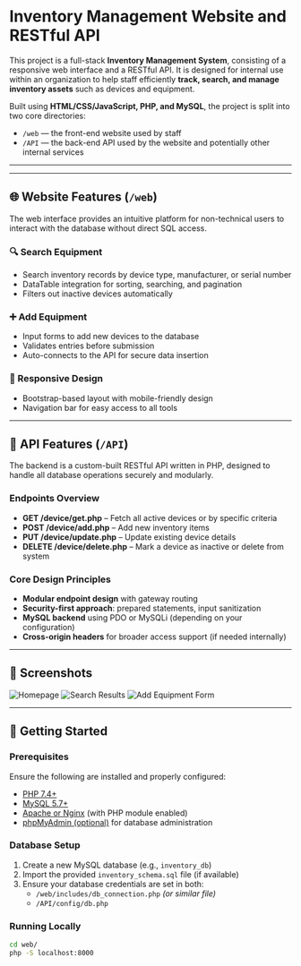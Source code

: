 # Inventory Management Website and RESTful API

This project is a full-stack **Inventory Management System**, consisting of a responsive web interface and a RESTful API. It is designed for internal use within an organization to help staff efficiently **track, search, and manage inventory assets** such as devices and equipment.

Built using **HTML/CSS/JavaScript, PHP, and MySQL**, the project is split into two core directories:

- `/web` — the front-end website used by staff
- `/API` — the back-end API used by the website and potentially other internal services

---


---

## 🌐 Website Features (`/web`)

The web interface provides an intuitive platform for non-technical users to interact with the database without direct SQL access.

### 🔍 Search Equipment

- Search inventory records by device type, manufacturer, or serial number
- DataTable integration for sorting, searching, and pagination
- Filters out inactive devices automatically

### ➕ Add Equipment

- Input forms to add new devices to the database
- Validates entries before submission
- Auto-connects to the API for secure data insertion

### 🧾 Responsive Design

- Bootstrap-based layout with mobile-friendly design
- Navigation bar for easy access to all tools

---

## 🔌 API Features (`/API`)

The backend is a custom-built RESTful API written in PHP, designed to handle all database operations securely and modularly.

### Endpoints Overview

- **GET /device/get.php** – Fetch all active devices or by specific criteria
- **POST /device/add.php** – Add new inventory items
- **PUT /device/update.php** – Update existing device details
- **DELETE /device/delete.php** – Mark a device as inactive or delete from system

### Core Design Principles

- **Modular endpoint design** with gateway routing
- **Security-first approach**: prepared statements, input sanitization
- **MySQL backend** using PDO or MySQLi (depending on your configuration)
- **Cross-origin headers** for broader access support (if needed internally)

---

## 📸 Screenshots

<!-- Replace with actual screenshots from your project -->
![Homepage](screenshots/homepage.png)
![Search Results](screenshots/search-results.png)
![Add Equipment Form](screenshots/add-form.png)

---

## 🚀 Getting Started

### Prerequisites

Ensure the following are installed and properly configured:

- [PHP 7.4+](https://www.php.net/)
- [MySQL 5.7+](https://www.mysql.com/)
- [Apache or Nginx](https://httpd.apache.org/) (with PHP module enabled)
- [phpMyAdmin (optional)](https://www.phpmyadmin.net/) for database administration

### Database Setup

1. Create a new MySQL database (e.g., `inventory_db`)
2. Import the provided `inventory_schema.sql` file (if available)
3. Ensure your database credentials are set in both:
   - `/web/includes/db_connection.php` *(or similar file)*
   - `/API/config/db.php`

### Running Locally

```bash
cd web/
php -S localhost:8000


